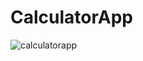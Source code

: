# CalculatorApp
![calculatorapp](https://github.com/user-attachments/assets/6710e1d9-91f2-4399-99fe-89bca8b8fc9a)
